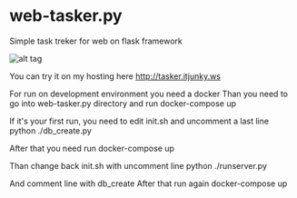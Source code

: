 # web-tasker.py

Simple task treker for web on flask framework

![alt tag](https://raw.githubusercontent.com/itJunky/web-tasker.py/master/current_screenshot/web-tasker-py-0-1.png)

You can try it on my hosting here http://tasker.itjunky.ws

For run on development environment you need a docker
Than you need to go into web-tasker.py directory and run docker-compose up

If it's your first run, you need to edit init.sh and uncomment a last line
python ./db_create.py

After that you need run docker-compose up

Than change back init.sh with uncomment line 
python ./runserver.py

And comment line with db_create
After that run again docker-compose up
